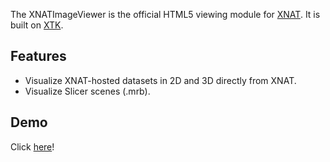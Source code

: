 The XNATImageViewer is the official HTML5 viewing module for [XNAT](http://www.xnat.org/).  It is built on [XTK](https://github.com/xtk/X#readme).


Features
----
* Visualize XNAT-hosted datasets in 2D and 3D directly from XNAT.
* Visualize Slicer scenes (.mrb).



Demo
--------------
Click [here](https://rawgithub.com/MokaCreativeLLC/XNATImageViewer/master/demo/html/XNATImageViewerDemo.html)!



  
    